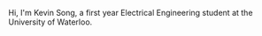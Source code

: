Hi, I'm Kevin Song, a first year Electrical Engineering student
at the University of Waterloo.

<!---
kevinksong/kevinksong is a ✨ special ✨ repository because its `README.md` (this file) appears on your GitHub profile.
You can click the Preview link to take a look at your changes.
--->
